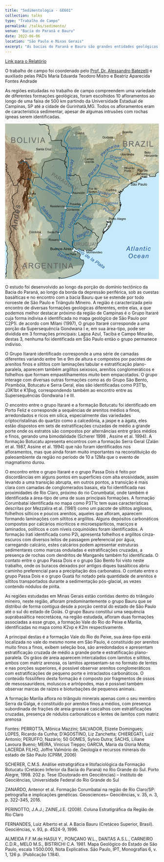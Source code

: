 ```yaml
---
title: "Sedimentologia - GE601"
collection: talks
type: "Trabalho de Campo"
permalink: /talks/sedimento/ 
venue: "Bacia do Paraná e Bauru"
date: 2022-06-06
location: "São Paulo e Minas Gerais"
excerpt: "As bacias do Paraná e Bauru são grandes entidades geológicas com grande relevância nas dinâmicas sedimentares e processos geológicos compreendidos na região sudeste da América do Sul. A bacia Bauru, cuja origem ocorre ao longo do Cretáceo Superior, vem ganhando importância ao longo das últimas décadas, especialmente em razão das descobertas de depósitos minerais economicamente uteis. A bacia do Paraná, localizada na região sudeste do território Brasileiro e ocupando também porções do território da Argentina, Uruguai e Paraguai, é uma bacia sedimentar de idade Ordoviciana-Cretácea, constituindo uma bacia do tipo intracratônica. Ambas estão associadas a processo intempéricos e sedimentares ocorridos no paleocontinente Gondwana, e serão, ao longo deste trabalho, analisadas por meio da análise de dados de superfície, descrição de Afloramentos, registros fotográficos e consultas bibliográficas"
---
```


[Link para o Relatório](https://reysouza.github.io/geo/sedimento.pdf)

O trabalho de campo foi coordenado pelo [Prof. Dr. Alessandro Batezelli](https://portal.ige.unicamp.br/docente/alessandro-batezelli) e auxiliado pelas PADs Maria Eduarda Teodoro Mistro e Beatriz Aparecida Fontes Andrade

  As regiões estudadas no trabalho de campo compreendem uma variedade de diferentes formações geológicas, foram escolhidos 10 afloramentos ao longo de uma faixa de 500 km partindo da Universidade Estadual de Campinas, SP até a cidade de Gurinhatã,MG. Todos os afloramentos eram de característica sedimentar, apesar de algumas intrusões com rochas ígneas serem identificadas.

![Bacia do Rio Paraná](https://github.com/ReySouza/geo/blob/master/Parana.png?raw=true)

  O estudo foi desenvolvido ao longo da porção do domínio tectônico da Bacia do Paraná, ao longo da borda da depressão periférica, sob as cuestas basálticas e no encontro com a bacia Bauru que se estende por todo noroeste de São Paulo e Triângulo Mineiro. A região é caracterizada pelo encontro de diversas formações geológicas diferentes, entre elas, a que podemos melhor destacar próximo da região de Campinas é o Grupo Itararé cuja forma indivisa é identificada no mapa geológico de São Paulo por C2P1i. de acordo com Milani (1997), O grupo Itararé corresponde a uma porção da Supersequência Gondwana I e, em sua área-tipo, pode ser dividida em 3 formações principais: Lagoa Azul, Taciba e Campo Mourão, destas 3, nenhuma foi identificada em São Paulo então o grupo permanece indiviso.

  O Grupo Itararé identificado corresponde a uma série de camadas diferentes variando entre 1m e 9m de altura e compostos por pacotes de arenitos finos e siltitos com laminações tabular e estratificação plano-paralela, aparecem também argilitos seixosos, arenitos conglomeráticos e folhelhos que formam empastilhamentos muito bem empacotados. O grupo interage com diversas outras formações como as do Grupo São Bento, Pirambóia, Botucatu e Serra Geral, elas são identificadas como P3T1p, J3K1bt e K1βsg, correspondendo também ao encontro entre as Supersequências Gondwana I e III.

  O encontro entre o grupo Itararé e a formação Botucatu foi identificado em Porto Feliz e corresponde a sequências de arenitos médios a finos, arredondados e ricos em silica, especialmente das variedades criptocristalinas do quartzo como a calcedônia, a jaspe e a ágata, eles estão dispostos em sets de estratificações cruzadas de médio a grande porte onde os estratos são compostos por alternâncias entre grãos médios e finos, gerando uma bimodalidade (Scherer 1998 , Assine et al. 1994). A formação Botucatu apresenta encontros com a formação Serra Geral (Zalán et al. 1987, Assine et al. 1994) que não foram identificados nos afloramentos, mas que ainda foram muito importantes na reconstituição do paleoambiente da região no período de 10 a 12Ma que o evento de magmatismo durou.

  O encontro entre o grupo Itararé e o grupo Passa Dois é feito por discordâncias em alguns pontos em superfícies com alta erosividade, assim levando a uma transição abrupta, em outros pontos, a transição é mais clara com camadas de conglomerados basais, ela foi identificada nas proximidades de Rio Claro, próximo do rio Corumbataí, onde também é identificada a área-tipo de uma de suas principais formações. A formação Corumbataí identificada no mapa como P3T1c tem suas características descritas por Mezzalira et al. (1981) como um pacote de siltitos argilosos, folhelhos silticos e poucos arenitos, aqueles que afloram, aparecem formando laminações com siltitos e argilitos. Alguns depósitos carbonáticos compostos por calcários micríticos e microesparíticos, maciços e laminados, oolíticos e com níveis coquinóides foram identificados. A formação Irati identificada como P2i, apresenta folhelhos e argilitos cinza-escuros com diversos leitos de passagem preferencial por água, carregando calcário, estes calcários podem apresentar estruturas sedimentares como marcas onduladas e estratificações cruzadas, a presença de rochas com dendritos de Manganês também foi identificada. O contato entre o grupo Passa Dois e o grupo São Bento foi visto neste trabalho, onde os buracos deixados por antigos diques basálticos abriu caminho preferencial para a precipitação dos carbonatos.
  O contato entre o grupo Passa Dois e o grupo Guatá foi notado pela quantidade de arenitos e siltitos transportados durante a sedimentação pós-glacial, as vezes contendo nódulos de pirita.

  As regiões estudadas em Minas Gerais estão contidas dentro do triângulo mineiro, neste região, afloram predominantemente o grupo Bauru que se distribui de forma contígua desde a porção central do estado de São Paulo até o sul do estado de Goiás. O grupo Bauru constitui uma sequência suprabasáltica neocretácea, na região estudada, afloram duas formações associadas a esse grupo, a formação Vale do Rio do Peixe e Marília, identificadas no mapa como K2vp e K2m respectivamente.

  A principal destas é a formação Vale do Rio do Peixe, sua área-tipo está localizada no vale do mesmo nome em São Paulo, é constituido por arenitos muito finos a finos, exibem seleção boa, são arredondados e apresentam estratificação cruzada de médio a grande porte e estratificação plano-paralela. Os grãos de areia aparecem intercalados com lamitos e siltitos, ambos com matriz arenosa, os lamitos apresentam-se no formato de lentes e nas porções superiores, é possível observar arenitos conglomeráticos com estratificações de pequeno porte e intraclastos carbonáticos. O conteúdo fossilifero desta formação é composto por fragmentos de ossos de mesossaurídeos, moluscos e artrópodes, mas é possível também observar marcas de raízes e bioturbações de pequenos animais.

  A formação Marília aflora no triângulo minerais apenas com o seu membro Serra da Galga, é constituído por arenitos finos a médios, com presença subordinada de frações de areia grossa e cascalhos com estratificações cruzadas, presença de nódulos carbonáticos e lentes de lamitos com matriz arenosa

Fontes:
PERROTTA, Mônica Mazzini; SALVADOR, Elizete Domingues; LOPES, Ricardo da
Cunha; D'AGOSTINO, Liz Zanchetta; CHIEREGATI, Luiz Antonio; PERUFFO, Nazário;
50
GOMES, Sylvio Dutra; SACHS, Liliane Lavoura Bueno; MEIRA, Vinicius Tieppo;
GARCIA, Maria da Gloria Motta; LACERDA FILHO, Joffre Valmório de. Geologia e
recursos minerais do estado de São Paulo (CPRM, 2006)


SCHERER, C.M.S. Análise estratigráfica e litofaciológica da Formação Botucatu (Cretáceo
Inferior da Bacia do Paraná) no Rio Grande do Sul. Porto Alegre, 1998. 202 p. Tese
(Doutorado em Geociências) – Instituto de Geociências, Universidade Federal do Rio Grande
do Sul

ZANARDO, Antenor et al. Formação Corumbataí na região de Rio Claro/SP: petrografia e
implicações genéticas. Geosciences= Geociências, v. 35, n. 3, p. 322-345, 2016.

PERINOTTO, J.A.J.; ZAINE,J.E. (2008). Coluna Estratigráfica da Região de Rio Claro

FERNANDES, Luiz Alberto et al. A Bacia Bauru (Cretáceo Superior, Brasil). Geociências, v.
93, p. 4524-9, 1996.

ALMEIDA F.F.M.de HASUI Y., PONÇANO W.L., DANTAS A.S.L., CARNEIRO C.D.R.,
MELO M.S., BISTRICHI C.A. 1981. Mapa Geológico do Estado de São Paulo, escala
1:500.000, Nota Explicativa. São Paulo, IPT, Monografias 6, v. 1, 126 p. (Publicação 1.184).

